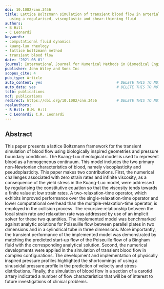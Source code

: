 ```yaml
---
doi: 10.1002/cnm.3456
title: Lattice Boltzmann simulation of transient blood flow in arterial geometries
  using a regularised, viscoplastic and shear-thinning fluid
authors:
- B Hill
- C Leonardi
keywords:
- computational fluid dynamics
- kuang-luo rheology
- lattice boltzmann method
- transient blood flow
date: '2021-08-01'
journal: International Journal for Numerical Methods in Biomedical Engineering
publisher: John Wiley and Sons Inc
scopus_cite: 4
pub_type: Article
auto_content: yes                                  # DELETE THIS TO NOT AUTO GENERATE CONTENT
auto_data: yes                                     # DELETE THIS TO NOT AUTO GENERATE METADATA
tclb: publications
mcf: publications
redirect: https://doi.org/10.1002/cnm.3456         # DELETE THIS TO NOT REDIRECT
realauthors:
- B Hill: B.M. Hill
- C Leonardi: C.R. Leonardi
---
```



## Abstract
This paper presents a lattice Boltzmann framework for the transient simulation of blood flow using biologically inspired geometries and pressure boundary conditions. The Kuang-Luo rheological model is used to represent blood as a homogeneous continuum. This model includes the two primary non-Newtonian characteristics of blood, namely viscoplasticity and pseudoplasticity. This paper makes two contributions. First, the numerical challenges associated with zero strain rates and infinite viscosity, as a consequence of the yield stress in the Kuang-Luo model, were addressed by regularising the constitutive equation so that the viscosity tends towards a finite value at low strain rates. A two-relaxation-time operator, which exhibits improved performance over the single-relaxation-time operator and lower computational overhead than the multiple-relaxation-time operator, is employed in the collision process. The recursive relationship between the local strain rate and relaxation rate was addressed by use of an implicit solver for these two quantities. The implemented model was benchmarked against analytic solutions for Poiseuille flow between parallel plates in two dimensions and in a cylindrical tube in three dimensions. More importantly, the transient performance of the implemented model was demonstrated by matching the predicted start-up flow of the Poiseuille flow of a Bingham fluid with the corresponding analytical solution. Second, the numerical developments were applied in the simulation of transient blood flow in complex configurations. The development and implementation of physically inspired pressure profiles highlighted the shortcomings of using a sinusoidal pressure profile in the prediction of velocity and stress distributions. Finally, the simulation of blood flow in a section of a carotid artery indicated a number of flow characteristics that will be of interest to future investigations of clinical problems.
